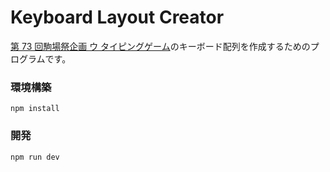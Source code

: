 # Keyboard Layout Creator

[第 73 回駒場祭企画 ウ タイピングゲーム](https://github.com/ut-code/typing-game)のキーボード配列を作成するためのプログラムです。

### 環境構築

```shell
npm install
```

### 開発

```shell
npm run dev
```
